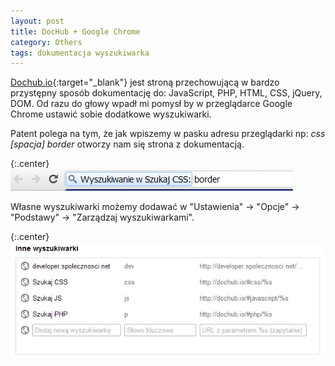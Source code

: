 ```yaml
---
layout: post
title: DocHub + Google Chrome
category: Others
tags: dokumentacja wyszukiwarka
---
```

[Dochub.io](http://dochub.io/){:target="_blank"} jest stroną przechowującą w bardzo przystępny sposób dokumentację do: JavaScript, PHP, HTML, CSS, jQuery, DOM. Od razu do głowy wpadł mi pomysł by w przeglądarce Google Chrome ustawić sobie dodatkowe wyszukiwarki.

Patent polega na tym, że jak wpiszemy w pasku adresu przeglądarki np: _css [spacja] border_ otworzy nam się strona z dokumentacją.

{:.center}
![Chrome wyszukiwarka](/public/uploads/2011/12/2011-12-23_1035.png)

Własne wyszukiwarki możemy dodawać w "Ustawienia" -> "Opcje" -> "Podstawy" -> "Zarządzaj wyszukiwarkami".

{:.center}
![Chrome wyszukiwarki](/public/uploads/2011/12/2011-12-23_1051.png)
